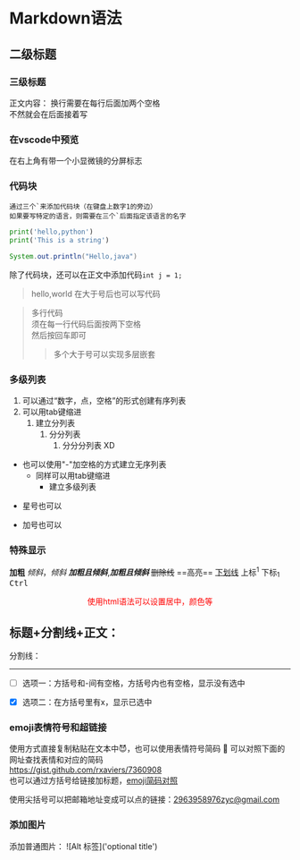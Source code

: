 # Markdown语法
## 二级标题
### 三级标题
正文内容：
换行需要在每行后面加两个空格  
不然就会在后面接着写

### 在vscode中预览
在右上角有带一个小显微镜的分屏标志
### 代码块
```
通过三个`来添加代码块（在键盘上数字1的旁边）
如果要写特定的语言，则需要在三个`后面指定该语言的名字
```

```python
print('hello,python')
print('This is a string')
```

```java
System.out.println("Hello,java")
```

除了代码块，还可以在正文中添加代码`int j = 1;`

> hello,world
> 在大于号后也可以写代码

> 多行代码  
> 须在每一行代码后面按两下空格  
> 然后按回车即可
>> 多个大于号可以实现多层嵌套


### 多级列表
1. 可以通过“数字，点，空格”的形式创建有序列表
2. 可以用tab键缩进
   1. 建立分列表
      1. 分分列表  
         1. 分分分列表 XD

- 也可以使用"-"加空格的方式建立无序列表
  - 同样可以用tab键缩进
    - 建立多级列表

* 星号也可以
+ 加号也可以

### 特殊显示
**加粗** 
*倾斜*，_倾斜_
***加粗且倾斜***,**_加粗且倾斜_**
~~删除线~~
==高亮==
<u>下划线</u>
上标<sup>1</sup>
下标<sub>1</sub>
<kbd>Ctrl</kbd>


<div align="center" style="color:red">使用html语法可以设置居中，颜色等</div>

标题+分割线+正文：
---

分割线：
***


- [ ] 选项一：方括号和-间有空格，方括号内也有空格，显示没有选中
- [x] 选项二：在方括号里有x，显示已选中


### emoji表情符号和超链接  
使用方式直接复制粘贴在文本中😈，也可以使用表情符号简码 :purple_heart: 可以对照下面的网址查找表情和对应的简码  
https://gist.github.com/rxaviers/7360908  
也可以通过方括号给链接加标题，[emoji简码对照](https://gist.github.com/rxaviers/7360908 '这里还可以添加悬停信息')  

使用尖括号可以把邮箱地址变成可以点的链接：<2963958976zyc@gmail.com>

### 添加图片
添加普通图片：
![Alt 标签]('optional title')




